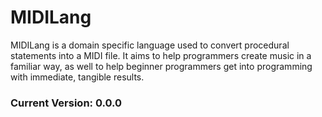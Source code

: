 # MIDILang

MIDILang is a domain specific language used to convert procedural statements into a MIDI file. It aims to help programmers create music in a familiar way, as well to help beginner programmers get into programming with immediate, tangible results.

### Current Version: 0.0.0